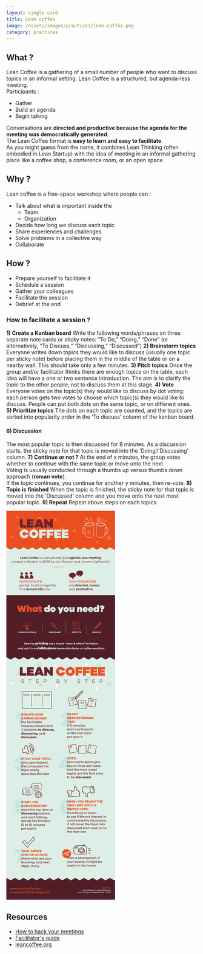 ```yaml
---
layout: single-card
title: Lean coffee
image: /assets/images/practices/lean-coffee.png
category: practices
---
```



## What ?
Lean Coffee is a gathering of a small number of people who want to discuss topics in an informal setting.
Lean Coffee is a structured, but agenda-less meeting.  
Participants :
* Gather
* Build an agenda
* Begin talking  

Conversations are **directed and productive because the agenda for the meeting was democratically generated**.  
The Lean Coffee format is **easy to learn and easy to facilitate**.  
As you might guess from the name, it combines Lean Thinking (often embodied in Lean Startup) with the idea of meeting in an informal gathering place like a coffee shop, a conference room, or an open space.

## Why ?
Lean coffee is a free-space workshop where people can :
* Talk about what is important inside the
    * Team
    * Organization
* Decide how long we discuss each topic
* Share experiences and challenges
* Solve problems in a collective way
* Collaborate

## How ?
* Prepare yourself to facilitate it
* Schedule a session
* Gather your colleagues
* Facilitate the session
* Debrief at the end

### How to facilitate a session ?
**1) Create a Kanban board**
Write the following words/phrases on three separate note cards or sticky notes: “To Do,” “Doing,” “Done” (or alternatively, “To Discuss,” “Discussing,” “Discussed”)
**2) Brainstorm topics**
Everyone writes down topics they would like to discuss (usually one topic per sticky note) before placing them in the middle of the table or on a nearby wall. This should take only a few minutes.
**3) Pitch topics**
Once the group and/or facilitator thinks there are enough topics on the table, each idea will have a one or two sentence introduction. The aim is to clarify the topic to the other people; not to discuss them at this stage.
**4) Vote**
Everyone votes on the topic(s) they would like to discuss by dot voting: each person gets two votes to choose which topic(s) they would like to discuss. People can put both dots on the same topic, or on different ones.
**5) Prioritize topics**
The dots on each topic are counted, and the topics are sorted into popularity order in the ‘To discuss’ column of the kanban board.
#### 6) Discussion
The most popular topic is then discussed for 8 minutes. As a discussion starts, the sticky note for that topic is moved into the ‘Doing‘/‘Discussing’ column.
**7) Continue or not ?**
At the end of x minutes, the group votes whether to continue with the same topic or move onto the next.  
Voting is usually conducted through a thumbs up versus thumbs down approach (**roman vote**).  
If the topic continues, you continue for another y minutes, then re-vote.
**8) Topic is finished**
When the topic is finished, the sticky note for that topic is moved into the ‘Discussed’ column and you move onto the next most popular topic.
**9) Repeat**
Repeat above steps on each topics

![Lean coffee](/assets/images/lean-coffee2.png)

## Resources
* [How to hack your meetings](http://www.neomobile.com/multimedia/lean-coffee-how-to-hack-your-meetings/)
* [Facilitator's guide](https://medium.com/agile-outside-the-box/lean-coffee-facilitator-s-guide-d79d9f13d0a9)
* [leancoffee.org](http://leancoffee.org/)
